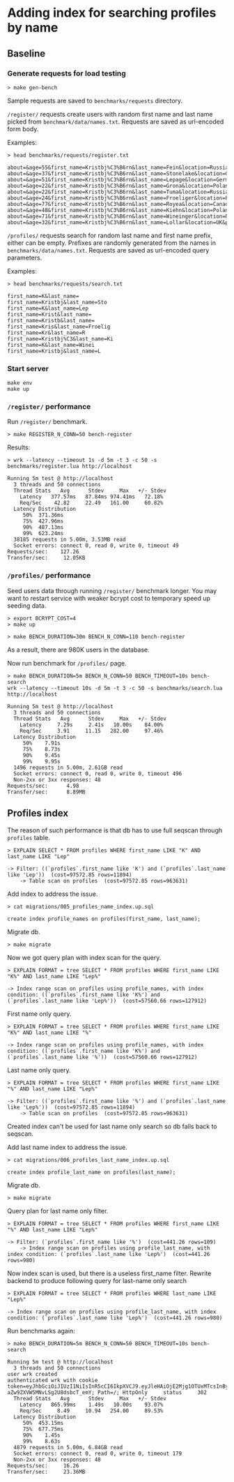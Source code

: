 # Adding index for searching profiles by name

## Baseline

### Generate requests for load testing
```
> make gen-bench
```

Sample requests are saved to `benchmarks/requests` directory.

`/register/` requests create users with random first name and last name picked from `benchmark/data/names.txt`.
Requests are saved as url-encoded form body.

Examples:
```
> head benchmarks/requests/register.txt

about=&age=55&first_name=Kristbj%C3%B6rn&last_name=Fein&location=Russia&password=kristbj%C3%B6rnfein&sex=female&username=kristbj%C3%B6rnfein
about=&age=37&first_name=Kristbj%C3%B6rn&last_name=Stonelake&location=Germany&password=kristbj%C3%B6rnstonelake&sex=female&username=kristbj%C3%B6rnstonelake
about=&age=51&first_name=Kristbj%C3%B6rn&last_name=Lepage&location=Germany&password=kristbj%C3%B6rnlepage&sex=male&username=kristbj%C3%B6rnlepage
about=&age=22&first_name=Kristbj%C3%B6rn&last_name=Grona&location=Poland&password=kristbj%C3%B6rngrona&sex=male&username=kristbj%C3%B6rngrona
about=&age=22&first_name=Kristbj%C3%B6rn&last_name=Tuma&location=Russia&password=kristbj%C3%B6rntuma&sex=female&username=kristbj%C3%B6rntuma
about=&age=24&first_name=Kristbj%C3%B6rn&last_name=Froeliger&location=Poland&password=kristbj%C3%B6rnfroeliger&sex=female&username=kristbj%C3%B6rnfroeliger
about=&age=77&first_name=Kristbj%C3%B6rn&last_name=Royea&location=Canada&password=kristbj%C3%B6rnroyea&sex=male&username=kristbj%C3%B6rnroyea
about=&age=48&first_name=Kristbj%C3%B6rn&last_name=Kiehn&location=Poland&password=kristbj%C3%B6rnkiehn&sex=male&username=kristbj%C3%B6rnkiehn
about=&age=71&first_name=Kristbj%C3%B6rn&last_name=Wineinger&location=Russia&password=kristbj%C3%B6rnwineinger&sex=female&username=kristbj%C3%B6rnwineinger
about=&age=32&first_name=Kristbj%C3%B6rn&last_name=Lollar&location=UK&password=kristbj%C3%B6rnlollar&sex=male&username=kristbj%C3%B6rnlollar

```
`/profiles/` requests search for random last name and first name prefix, either can be empty.
Prefixes are randomly generated from the names in `benchmarks/data/names.txt`. Requests are saved as url-encoded query parameters.

Examples:
```
> head benchmarks/requests/search.txt

first_name=K&last_name=
first_name=Kristbj&last_name=Sto
first_name=K&last_name=Lep
first_name=Krist&last_name=
first_name=Kristb&last_name=
first_name=Kris&last_name=Froelig
first_name=Kr&last_name=R
first_name=Kristbj%C3&last_name=Ki
first_name=K&last_name=Winei
first_name=Kristbj&last_name=L
```

### Start server
```
make env
make up
```

### `/register/` performance

Run `/register/` benchmark.
```
> make REGISTER_N_CONN=50 bench-register
```
Results:
```
> wrk --latency --timeout 1s -d 5m -t 3 -c 50 -s benchmarks/register.lua http://localhost

Running 5m test @ http://localhost
  3 threads and 50 connections
  Thread Stats   Avg      Stdev     Max   +/- Stdev
    Latency   377.57ms   87.84ms 974.41ms   72.18%
    Req/Sec    42.82     22.49   161.00     60.82%
  Latency Distribution
     50%  371.36ms
     75%  427.96ms
     90%  487.13ms
     99%  623.24ms
  38185 requests in 5.00m, 3.53MB read
  Socket errors: connect 0, read 0, write 0, timeout 49
Requests/sec:    127.26
Transfer/sec:     12.05KB
```

### `/profiles/` performance
Seed users data through running `/register/` benchmark longer.
You may want to restart service with weaker bcrypt cost to temporary speed up seeding data.
```
> export BCRYPT_COST=4
> make up
```

```
> make BENCH_DURATION=30m BENCH_N_CONN=110 bench-register
```

As a result, there are 980K users in the database.

Now run benchmark for `/profiles/` page.
```
> make BENCH_DURATION=5m BENCH_N_CONN=50 BENCH_TIMEOUT=10s bench-search
wrk --latency --timeout 10s -d 5m -t 3 -c 50 -s benchmarks/search.lua http://localhost

Running 5m test @ http://localhost
  3 threads and 50 connections
  Thread Stats   Avg      Stdev     Max   +/- Stdev
    Latency     7.29s     2.41s   10.00s    84.00%
    Req/Sec     3.91     11.15   282.00     97.46%
  Latency Distribution
     50%    7.91s
     75%    8.73s
     90%    9.45s
     99%    9.95s
  1496 requests in 5.00m, 2.61GB read
  Socket errors: connect 0, read 0, write 0, timeout 496
  Non-2xx or 3xx responses: 48
Requests/sec:      4.98
Transfer/sec:      8.89MB
```

## Profiles index
The reason of such performance is that db has to use full seqscan through `profiles` table.

```
> EXPLAIN SELECT * FROM profiles WHERE first_name LIKE "K" AND last_name LIKE "Lep"

-> Filter: ((`profiles`.first_name like 'K') and (`profiles`.last_name like 'Lep'))  (cost=97572.85 rows=11894)
    -> Table scan on profiles  (cost=97572.85 rows=963631)
```

Add index to address the issue.
```
> cat migrations/005_profiles_name_index.up.sql

create index profile_names on profiles(first_name, last_name);
```

Migrate db.
```
> make migrate
```

Now we got query plan with index scan for the query.
```
> EXPLAIN FORMAT = tree SELECT * FROM profiles WHERE first_name LIKE "K%" AND last_name LIKE "Lep%"

-> Index range scan on profiles using profile_names, with index condition: ((`profiles`.first_name like 'K%') and (`profiles`.last_name like 'Lep%'))  (cost=57560.66 rows=127912)
```

First name only query.
```
> EXPLAIN FORMAT = tree SELECT * FROM profiles WHERE first_name LIKE "K%" AND last_name LIKE "%"

-> Index range scan on profiles using profile_names, with index condition: ((`profiles`.first_name like 'K%') and (`profiles`.last_name like '%'))  (cost=57560.66 rows=127912)
```

Last name only query.
```
> EXPLAIN FORMAT = tree SELECT * FROM profiles WHERE first_name LIKE "%" AND last_name LIKE "Lep%"

-> Filter: ((`profiles`.first_name like '%') and (`profiles`.last_name like 'Lep%'))  (cost=97572.85 rows=11894)
    -> Table scan on profiles  (cost=97572.85 rows=963631)
```

Created index can't be used for last name only search so db falls back to seqscan.

Add last name index to address the issue.
```
> cat migrations/006_profiles_last_name_index.up.sql

create index profile_last_name on profiles(last_name);
```

Migrate db.
```
> make migrate
```

Query plan for last name only filter.
```
> EXPLAIN FORMAT = tree SELECT * FROM profiles WHERE first_name LIKE "%" AND last_name LIKE "Lep%"

-> Filter: (`profiles`.first_name like '%')  (cost=441.26 rows=109)
    -> Index range scan on profiles using profile_last_name, with index condition: (`profiles`.last_name like 'Lep%')  (cost=441.26 rows=980)
```

Now index scan is used, but there is a useless first_name filter. Rewrite backend to produce following query for last-name only search
```
> EXPLAIN FORMAT = tree SELECT * FROM profiles WHERE last_name LIKE "Lep%"

-> Index range scan on profiles using profile_last_name, with index condition: (`profiles`.last_name like 'Lep%')  (cost=441.26 rows=980)
```

Run benchmarks again:
```
> make BENCH_DURATION=5m BENCH_N_CONN=50 BENCH_TIMEOUT=10s bench-search

Running 5m test @ http://localhost
  3 threads and 50 connections
user wrk created
authenticated wrk with cookie 	token=eyJhbGciOiJIUzI1NiIsInR5cCI6IkpXVCJ9.eyJleHAiOjE2Mjg1OTUxMTcsInByb2ZpbGUiOjExNDg3MzAsInN1YiI6MTE0OTk3Mn0.EkqiRJJSd5N_sfE-aZw9ZXVW5MNvLSg2U8dsbcT_emY; Path=/; HttpOnly	 status 	302
  Thread Stats   Avg      Stdev     Max   +/- Stdev
    Latency   865.99ms    1.49s   10.00s    93.07%
    Req/Sec     8.49     10.94   254.00     89.53%
  Latency Distribution
     50%  453.15ms
     75%  677.75ms
     90%    1.45s
     99%    8.63s
  4879 requests in 5.00m, 6.84GB read
  Socket errors: connect 0, read 0, write 0, timeout 179
  Non-2xx or 3xx responses: 48
Requests/sec:     16.26
Transfer/sec:     23.36MB
```
